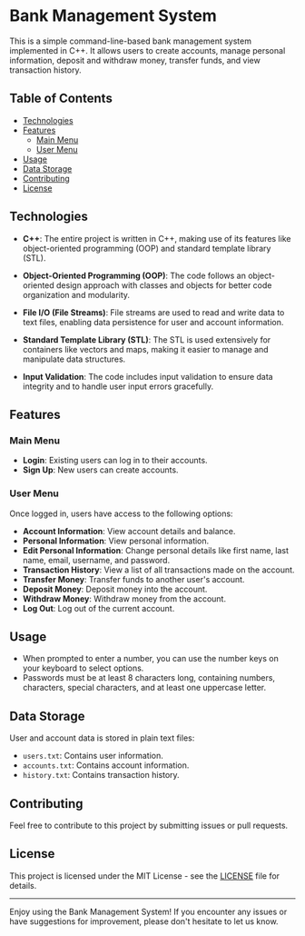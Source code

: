 # Bank Management System

This is a simple command-line-based bank management system implemented in C++. It allows users to create accounts, manage personal information, deposit and withdraw money, transfer funds, and view transaction history.

## Table of Contents

- [Technologies](#technologies)
- [Features](#features)
  - [Main Menu](#main-menu)
  - [User Menu](#user-menu)
- [Usage](#usage)
- [Data Storage](#data-storage)
- [Contributing](#contributing)
- [License](#license)

## Technologies

- **C++**: The entire project is written in C++, making use of its features like object-oriented programming (OOP) and standard template library (STL).

- **Object-Oriented Programming (OOP)**: The code follows an object-oriented design approach with classes and objects for better code organization and modularity.

- **File I/O (File Streams)**: File streams are used to read and write data to text files, enabling data persistence for user and account information.

- **Standard Template Library (STL)**: The STL is used extensively for containers like vectors and maps, making it easier to manage and manipulate data structures.

- **Input Validation**: The code includes input validation to ensure data integrity and to handle user input errors gracefully.

## Features

### Main Menu

- **Login**: Existing users can log in to their accounts.
- **Sign Up**: New users can create accounts.

### User Menu

Once logged in, users have access to the following options:

- **Account Information**: View account details and balance.
- **Personal Information**: View personal information.
- **Edit Personal Information**: Change personal details like first name, last name, email, username, and password.
- **Transaction History**: View a list of all transactions made on the account.
- **Transfer Money**: Transfer funds to another user's account.
- **Deposit Money**: Deposit money into the account.
- **Withdraw Money**: Withdraw money from the account.
- **Log Out**: Log out of the current account.

## Usage

- When prompted to enter a number, you can use the number keys on your keyboard to select options.
- Passwords must be at least 8 characters long, containing numbers, characters, special characters, and at least one uppercase letter.

## Data Storage

User and account data is stored in plain text files:

- `users.txt`: Contains user information.
- `accounts.txt`: Contains account information.
- `history.txt`: Contains transaction history.

## Contributing

Feel free to contribute to this project by submitting issues or pull requests.

## License

This project is licensed under the MIT License - see the [LICENSE](LICENSE) file for details.

---

Enjoy using the Bank Management System! If you encounter any issues or have suggestions for improvement, please don't hesitate to let us know.
